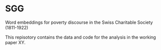 # SGG
Word embeddings for poverty discourse in the Swiss Charitable Society (1811-1922)

This repisotory contains the data and code for the analysis in the working paper XY. 

